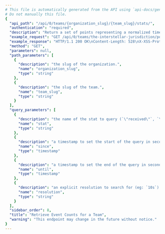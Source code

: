 ```yaml
---
# This file is automatically generated from the API using `api-docs/generate.py`
# Do not manually this file.
{
  "api_path": "/api/0/teams/{organization_slug}/{team_slug}/stats/", 
  "authentication": "required", 
  "description": "Return a set of points representing a normalized timestamp and the\nnumber of events seen in the period.\n\nQuery ranges are limited to Sentry's configured time-series\nresolutions.", 
  "example_request": "GET /api/0/teams/the-interstellar-jurisdiction/powerful-abolitionist/stats/ HTTP/1.1\nHost: sentry.io\nAuthorization: Bearer {base64-encoded-key-here}", 
  "example_response": "HTTP/1.1 200 OK\nContent-Length: 528\nX-XSS-Protection: 1; mode=block\nContent-Language: en\nX-Content-Type-Options: nosniff\nVary: Accept-Language, Cookie\nAllow: GET, HEAD, OPTIONS\nX-Frame-Options: deny\nContent-Type: application/json\n\n[\n  [\n    1541440800.0, \n    4210\n  ], \n  [\n    1541444400.0, \n    2776\n  ], \n  [\n    1541448000.0, \n    4002\n  ], \n  [\n    1541451600.0, \n    3274\n  ], \n  [\n    1541455200.0, \n    3170\n  ], \n  [\n    1541458800.0, \n    3711\n  ], \n  [\n    1541462400.0, \n    3525\n  ], \n  [\n    1541466000.0, \n    4790\n  ], \n  [\n    1541469600.0, \n    3529\n  ], \n  [\n    1541473200.0, \n    2723\n  ], \n  [\n    1541476800.0, \n    4503\n  ], \n  [\n    1541480400.0, \n    2344\n  ], \n  [\n    1541484000.0, \n    2864\n  ], \n  [\n    1541487600.0, \n    2851\n  ], \n  [\n    1541491200.0, \n    3743\n  ], \n  [\n    1541494800.0, \n    2596\n  ], \n  [\n    1541498400.0, \n    3303\n  ], \n  [\n    1541502000.0, \n    3622\n  ], \n  [\n    1541505600.0, \n    3206\n  ], \n  [\n    1541509200.0, \n    3129\n  ], \n  [\n    1541512800.0, \n    2937\n  ], \n  [\n    1541516400.0, \n    2923\n  ], \n  [\n    1541520000.0, \n    3179\n  ], \n  [\n    1541523600.0, \n    5637\n  ]\n]", 
  "method": "GET", 
  "parameters": null, 
  "path_parameters": [
    {
      "description": "the slug of the organization.", 
      "name": "organization_slug", 
      "type": "string"
    }, 
    {
      "description": "the slug of the team.", 
      "name": "team_slug", 
      "type": "string"
    }
  ], 
  "query_parameters": [
    {
      "description": "the name of the stat to query (`\"received\"`, `\"rejected\"`)", 
      "name": "stat", 
      "type": "string"
    }, 
    {
      "description": "a timestamp to set the start of the query in seconds since UNIX epoch.", 
      "name": "since", 
      "type": "timestamp"
    }, 
    {
      "description": "a timestamp to set the end of the query in seconds since UNIX epoch.", 
      "name": "until", 
      "type": "timestamp"
    }, 
    {
      "description": "an explicit resolution to search for (eg: `10s`).  This should not be used unless you are familiar with Sentry's internals as it's restricted to pre-defined values.", 
      "name": "resolution", 
      "type": "string"
    }
  ], 
  "sidebar_order": 8, 
  "title": "Retrieve Event Counts for a Team", 
  "warning": "This endpoint may change in the future without notice."
}
---
```

